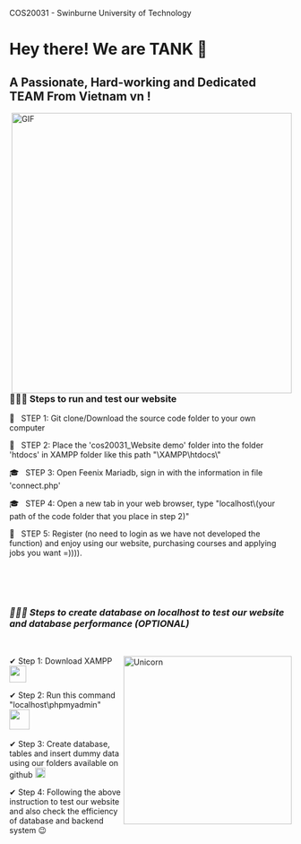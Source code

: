 COS20031 - Swinburne University of Technology


<!-------How to run our website---------!>
<h1> Hey there! We are TANK 👋 </h1>
<h2> A Passionate, Hard-working and Dedicated TEAM From Vietnam vn !
</h2>
<img align="right" alt="GIF" src="https://github.com/Anmol-Baranwal/Cool-GIFs-For-GitHub/assets/74038190/3b4607a1-1cc6-41f1-926f-892ae880e7a5" width="500"/>
<h3> 👨🏻‍💻 Steps to run and test our website </h3>

<p>🔭 &nbsp; STEP 1: Git clone/Download the source code folder to your own computer</p>
<p>🤔 &nbsp; STEP 2: Place the 'cos20031_Website demo' folder into the folder 'htdocs' in XAMPP folder like this path "\XAMPP\htdocs\"</p>
<p>🎓 &nbsp; STEP 3: Open Feenix Mariadb, sign in with the information in file 'connect.php'</p>
<p>🎓 &nbsp; STEP 4: Open a new tab in your web browser, type "localhost\(your path of the code folder that you place in step 2)"</p>
<p>💼 &nbsp; STEP 5: Register (no need to login as we have not developed the function) and enjoy using our website, purchasing courses and applying jobs you want =)))).</p>
<br />
<br />

<br />



<p align="center">
  <em>
    <h3> 👨🏻‍💻 Steps to create database on localhost to test our website and database performance <em>(OPTIONAL)</em></h3>
  </em> 
  <br>
</p>
<img align="right" width=300px alt="Unicorn" src="https://media.giphy.com/media/3ohs4BSacFKI7A717y/giphy.gif" />

<p>✔ Step 1: Download XAMPP <img src="https://github.com/TheDudeThatCode/TheDudeThatCode/blob/master/Assets/Developer.gif" width="30px"></p>
<p>✔ Step 2: Run this command "localhost\phpmyadmin" <img src="https://github.com/TheDudeThatCode/TheDudeThatCode/blob/master/Assets/Designer.gif" width="36px">&nbsp</p>
<p>✔ Step 3: Create database, tables and insert dummy data using our folders available on github <img src="https://github.com/TheDudeThatCode/TheDudeThatCode/blob/master/Assets/Rocket.gif" width="18px"></p>
<p>✔ Step 4: Following the above instruction to test our website and also check the efficiency of database and backend system 😉</p>

